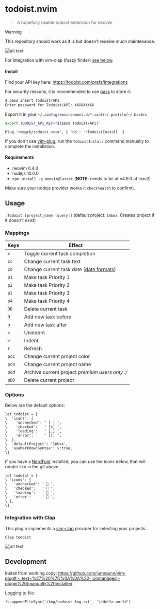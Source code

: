 # todoist.nvim

> A hopefully usable todoist extension for neovim

> [!WARNING]
> This repository should work as it is but doesn't receive much maintenance.

![alt text](./static/demo.gif)

For integration with vim-clap (fuzzy finder) [see below](#integration-with-clap).

#### Install

Find your API key here: https://todoist.com/prefs/integrations

For security reasons, it is recommended to use [pass](https://www.passwordstore.org/) to store it:

```bash
$ pass insert Todoist/API
Enter password for Todoist/API: XXXXXXXXX
```

Export it in your `~/.config/environment.d/*.conf`/`~/.profile`/`~/.bashrc`

```bash
export TODOIST_API_KEY="$(pass Todoist/API)"
```

```vim
Plug 'romgrk/todoist.nvim', { 'do': ':TodoistInstall' }
```

If you don't use [vim-plug](https://github.com/junegunn/vim-plug), run the `TodoistInstall`
command manually to complete the installation.

#### Requirements

 - neovim 0.4.0
 - nodejs 10.0.0
 - `npm install -g neovim@latest` (**NOTE**: needs to be at v4.9.0 at least!)

Make sure your nodejs provider works (`:checkhealth` to confirm).

## Usage

`:Todoist [project_name [query]]` (default project: `Inbox`. Creates project if it doesn't exist)

### Mappings

|Keys|Effect|
|---|---|
|`x`|Toggle current task completion|
|`cc`|Change current task text|
|`cd`|Change current task date ([date formats](https://get.todoist.help/hc/en-us/articles/205325931-Due-Dates-Times))|
|`p1`|Make task Priority 1|
|`p2`|Make task Priority 2|
|`p3`|Make task Priority 3|
|`p4`|Make task Priority 4|
|`DD`|Delete current task|
|`O`|Add new task before|
|`o`|Add new task after|
|`<`|Unindent|
|`>`|Indent|
|`r`|Refresh|
|`pcc`|Change current project color|
|`pcn`|Change current project name|
|`pdd`|Archive current project *premium users only :/*|
|`pDD`|Delete current project|

### Options

Below are the default options:

```vim
let todoist = {
\  'icons': {
\    'unchecked': ' [ ] ',
\    'checked':   ' [x] ',
\    'loading':   ' […] ',
\    'error':     ' [!] ',
\  },
\  'defaultProject': 'Inbox',
\  'useMarkdownSyntax': v:true,
\}
```

If you have a [NerdFont](https://www.nerdfonts.com/) installed, you can use the icons
below, that will render like in the gif above.

```vim
let todoist = {
\ 'icons': {
\   'unchecked': '  ',
\   'checked':   '  ',
\   'loading':   '  ',
\   'error':     '  ',
\ },
\}
```

### Integration with Clap

This plugin implements a [vim-clap](https://github.com/liuchengxu/vim-clap) provider
for selecting your projects.

```vim
Clap todoist
```

![alt text](./static/clap-integration.png)


## Development

Install from working copy: <https://github.com/junegunn/vim-plug#:~:text=%27%20%7D%0A%0A%22-,Unmanaged,-plugin%20(manually%20installed>

Logging to file:
```
fs.appendFileSync('/tmp/todoist-log.txt', '\nHello world')
```
